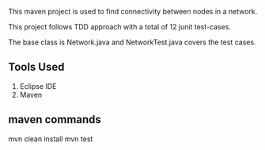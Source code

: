 This maven project is used to find connectivity between nodes in a network.

This project follows TDD approach with a total of 12 junit test-cases.

The base class is Network.java and NetworkTest.java covers the test cases.

Tools Used
----------
1) Eclipse IDE
2) Maven 

maven commands
--------------
mvn clean install
mvn test

